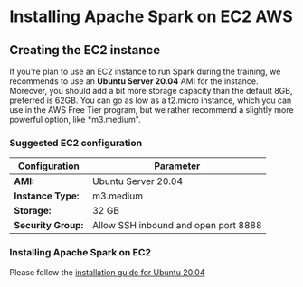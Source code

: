 # Installing Apache Spark on EC2 AWS


## Creating the EC2 instance

If you're plan to use an EC2 instance to run Spark during the training, we recommends to use an **Ubuntu Server 20.04** AMI for the instance. Moreover, you should add a bit more storage capacity than the default 8GB, preferred is 62GB. You can go as low as a t2.micro instance, which you can use in the AWS Free Tier program, but we rather recommend a slightly more powerful option, like *m3.medium".

### Suggested EC2 configuration

Configuration | Parameter
------------ | -------------
**AMI:** | Ubuntu Server 20.04 
**Instance Type:** | m3.medium
**Storage:** | 32 GB
**Security Group:** | Allow SSH inbound and open port 8888

### Installing Apache Spark on EC2

Please follow the [installation guide for Ubuntu 20.04](https://github.com/garzoand/spark_training_baseline/blob/master/preparation/install_spark_ubuntu20.md)
